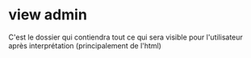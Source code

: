 # view admin

C'est le dossier qui contiendra tout ce qui sera visible pour l'utilisateur après interprétation (principalement de l'html)
